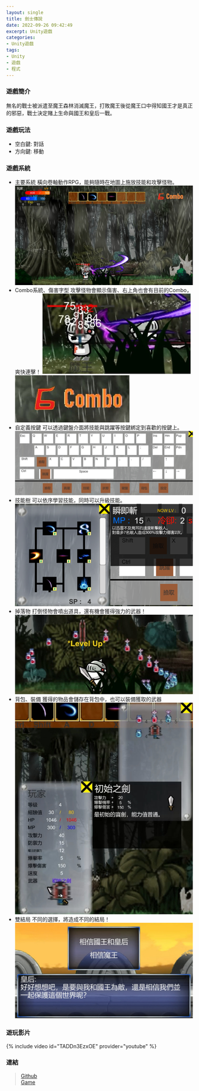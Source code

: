 ```yaml
---
layout: single
title: 劍士傳說
date: 2022-09-26 09:42:49
excerpt: Unity遊戲
categories:
- Unity遊戲
tags:
- Unity
- 遊戲
- 程式
---
```


### 遊戲簡介 

無名的戰士被派遣至魔王森林消滅魔王，打敗魔王後從魔王口中得知國王才是真正的邪惡，戰士決定賭上生命與國王和皇后一戰。

### 遊戲玩法  
* 空白鍵: 對話
* 方向鍵: 移動  

### 遊戲系統
* 主要系統
橫向卷軸動作RPG，能夠隨時在地圖上施放技能和攻擊怪物。
![](/assets/imgs/Unity/SwordLegend/Main.jpg)
* Combo系統、傷害字型
攻擊怪物會顯示傷害、右上角也會有目前的Combo，爽快連擊！
![](/assets/imgs/Unity/SwordLegend/Damage.jpg)
![](/assets/imgs/Unity/SwordLegend/Combo.jpg)
* 自定義按鍵
可以透過鍵盤介面將技能與跳躍等按鍵綁定到喜歡的按鍵上。
![](/assets/imgs/Unity/SwordLegend/Keyboard.jpg)
* 技能樹
可以依序學習技能，同時可以升級技能。
![](/assets/imgs/Unity/SwordLegend/SkillTree.png)
* 掉落物
打倒怪物會噴出道具，還有機會獲得強力的武器！
![](/assets/imgs/Unity/SwordLegend/Item.jpg)
* 背包、裝備
獲得的物品會儲存在背包中，也可以裝備獲取的武器
![](/assets/imgs/Unity/SwordLegend/Equip.jpg)
* 雙結局
不同的選擇，將造成不同的結局！
![](/assets/imgs/Unity/SwordLegend/Selection.jpg)

### 遊玩影片
{% include video id="TADDn3EzxOE" provider="youtube" %}

### 連結
> [Github](https://github.com/Fengleaf/UnityGame-SwordManLegend)  
> [Game](https://drive.google.com/drive/folders/1A86UMny_05ncU-zCjhmUzx4t-AfM1xlm?usp=sharing)

